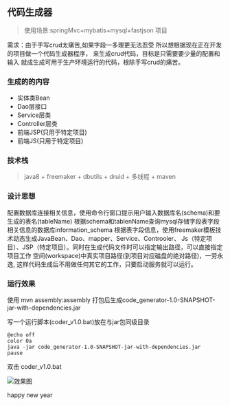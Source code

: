 ## 代码生成器

>使用场景:springMvc+mybatis+mysql+fastjson 项目

需求：由于手写crud太痛苦,如果字段一多理更无法忍受
所以想根据现在正在开发的项目做一个代码生成器程序，
来生成crud代码，目标是只需要要少量的配置和输入
就成生成可用于生产环境运行的代码，根除手写crud的痛苦。

### 生成的的内容
+ 实体类Bean
+ Dao层接口
+ Service层类
+ Controller层类
+ 前端JSP(只用于特定项目)
+ 前端JS(只用于特定项目)

### 技术栈
>java8 + freemaker + dbutils + druid + 多线程 + maven

### 设计思想
配置数据库连接相关信息，使用命令行窗口提示用户输入数据库名(schema)和要生成的表名(tableName)
根据schema和tablenName查询mysql存储字段表字段相关信息的数据库information_schema
根据表字段信息，使用freemaker模板技术动态生成JavaBean、Dao、mapper、Service、Controoler、
Js（特定项目）、JSP（特定项目）。同时在生成代码文件时可以指定输出路径，可以直接指定项目工作
空间(workspace)中真实项目路径(到项目对应磁盘的绝对路径)，一劳永逸,
这样代码生成后不用做任何其它的工作，只要启动服务就可以运行。

### 运行效果
使用 mvn assembly:assembly 打包后生成code_generator-1.0-SNAPSHOT-jar-with-dependencies.jar

写一个运行脚本(coder_v1.0.bat)放在与jar包同级目录
```
@echo off
color 0a
java -jar code_generator-1.0-SNAPSHOT-jar-with-dependencies.jar
pause

```
双击 coder_v1.0.bat

![效果图](images/run.png)

happy new year
